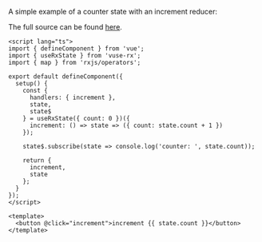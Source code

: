 
A simple example of a counter state with an increment reducer:

<ClientOnly>
  <CounterDemo/>
</ClientOnly>

The full source can be found [here](https://github.com/Raiondesu/vuse-rx/blob/main/docs/.vitepress/theme/recipies/counter.vue).

```vue {3,12-14,27}
<script lang="ts">
import { defineComponent } from 'vue';
import { useRxState } from 'vuse-rx';
import { map } from 'rxjs/operators';

export default defineComponent({
  setup() {
    const {
      handlers: { increment },
      state,
      state$
    } = useRxState({ count: 0 })({
      increment: () => state => ({ count: state.count + 1 })
    });

    state$.subscribe(state => console.log('counter: ', state.count));

    return {
      increment,
      state
    };
  }
});
</script>

<template>
  <button @click="increment">increment {{ state.count }}</button>
</template>
```
